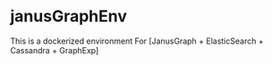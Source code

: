 # janusGraphEnv
This is a dockerized environment For [JanusGraph + ElasticSearch + Cassandra + GraphExp]
